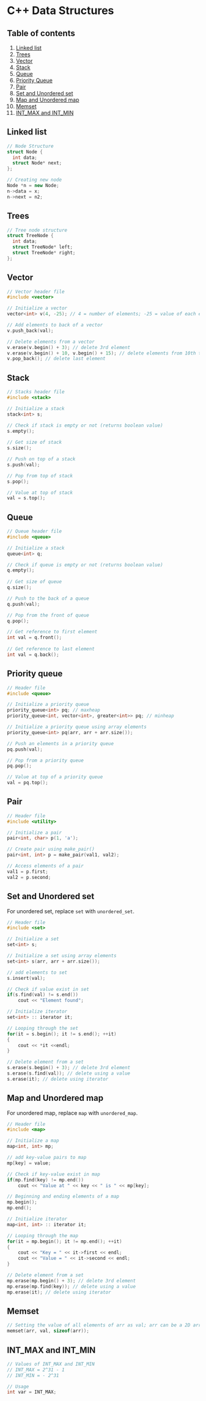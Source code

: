 # C++ Data Structures

## Table of contents

1. [Linked list](#linked-list)
2. [Trees](#trees)
3. [Vector](#vector)
4. [Stack](#stack)
5. [Queue](#queue)
6. [Priority Queue](#priority-queue)
7. [Pair](#pair)
8. [Set and Unordered set](#set)
9. [Map and Unordered map](#map)
10. [Memset](#memset)
11. [INT_MAX and INT_MIN](#intmax-intmin)

## <a name="linked-list"></a>Linked list

```cpp
// Node Structure
struct Node {
  int data;
  struct Node* next;
};

// Creating new node
Node *n = new Node;
n->data = x;
n->next = n2;
```

## <a name="trees"></a>Trees

```cpp
// Tree node structure
struct TreeNode {
  int data;
  struct TreeNode* left;
  struct TreeNode* right;
};
```

## <a name="vector"></a>Vector

```cpp
// Vector header file
#include <vector>

// Initialize a vector
vector<int> v(4, -25); // 4 = number of elements; -25 = value of each elements

// Add elements to back of a vector
v.push_back(val);

// Delete elements from a vector
v.erase(v.begin() + 3); // delete 3rd element
v.erase(v.begin() + 10, v.begin() + 15); // delete elements from 10th through 15th position
v.pop_back(); // delete last element
```

## <a name="stack"></a>Stack

```cpp
// Stacks header file
#include <stack>

// Initialize a stack
stack<int> s;

// Check if stack is empty or not (returns boolean value)
s.empty();
  
// Get size of stack
s.size();

// Push on top of a stack
s.push(val);

// Pop from top of stack
s.pop();

// Value at top of stack
val = s.top();
```

## <a name="queue"></a>Queue

```cpp
// Queue header file
#include <queue>

// Initialize a stack
queue<int> q;

// Check if queue is empty or not (returns boolean value)
q.empty();
  
// Get size of queue
q.size();

// Push to the back of a queue
q.push(val);

// Pop from the front of queue
q.pop();

// Get reference to first element
int val = q.front();
  
// Get reference to last element
int val = q.back();
```

## <a name="priority-queue"></a>Priority queue

```cpp
// Header file
#include <queue>

// Initialize a priority queue
priority_queue<int> pq; // maxheap
priority_queue<int, vector<int>, greater<int>> pq; // minheap

// Initialize a priority queue using array elements
priority_queue<int> pq(arr, arr + arr.size());

// Push an elements in a priority queue
pq.push(val);

// Pop from a priority queue
pq.pop();

// Value at top of a priority queue
val = pq.top();
```

## <a name="pair"></a>Pair

```cpp
// Header file
#include <utility>

// Initialize a pair
pair<int, char> p(1, 'a');

// Create pair using make_pair()
pair<int, int> p = make_pair(val1, val2);

// Access elements of a pair
val1 = p.first;
val2 = p.second;
```

## <a name="set"></a>Set and Unordered set

For unordered set, replace ```set``` with ```unordered_set```.

```cpp
// Header file
#include <set>

// Initialize a set
set<int> s; 

// Initialize a set using array elements
set<int> s(arr, arr + arr.size());

// add elements to set
s.insert(val);

// Check if value exist in set
if(s.find(val) != s.end())
    cout << "Element found";

// Initialize iterator
set<int> :: iterator it;

// Looping through the set
for(it = s.begin(); it != s.end(); ++it)
{
    cout << *it <<endl;
}

// Delete element from a set
s.erase(s.begin() + 3); // delete 3rd element
s.erase(s.find(val)); // delete using a value
s.erase(it); // delete using iterator
```

## <a name="map"></a>Map and Unordered map

For unordered map, replace ```map``` with ```unordered_map```.

```cpp
// Header file
#include <map>

// Initialize a map
map<int, int> mp; 

// add key-value pairs to map
mp[key] = value;

// Check if key-value exist in map
if(mp.find(key) != mp.end())
    cout << "Value at " << key << " is " << mp[key];

// Beginning and ending elements of a map
mp.begin();
mp.end();

// Initialize iterator
map<int, int> :: iterator it;

// Looping through the map
for(it = mp.begin(); it != mp.end(); ++it)
{
    cout << "Key = " << it->first << endl;
    cout << "Value = " << it->second << endl;
}

// Delete element from a set
mp.erase(mp.begin() + 3); // delete 3rd element
mp.erase(mp.find(key)); // delete using a value
mp.erase(it); // delete using iterator
```

## <a name="memset"></a>Memset

```cpp
// Setting the value of all elements of arr as val; arr can be a 2D array also
memset(arr, val, sizeof(arr));
```

## <a name="intmax-intmin"></a>INT_MAX and INT_MIN 

```cpp
// Values of INT_MAX and INT_MIN
// INT_MAX = 2^31 - 1
// INT_MIN = - 2^31

// Usage
int var = INT_MAX;
```
